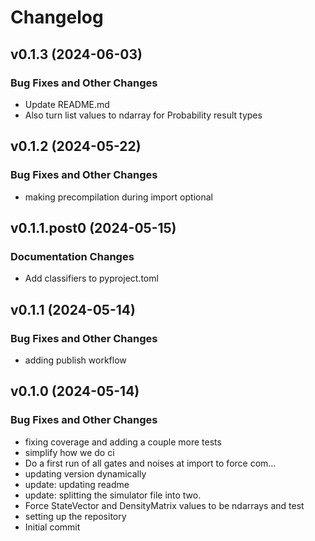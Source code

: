 # Changelog

## v0.1.3 (2024-06-03)

### Bug Fixes and Other Changes

 * Update README.md
 * Also turn list values to ndarray for Probability result types

## v0.1.2 (2024-05-22)

### Bug Fixes and Other Changes

 * making precompilation during import optional

## v0.1.1.post0 (2024-05-15)

### Documentation Changes

 * Add classifiers to pyproject.toml

## v0.1.1 (2024-05-14)

### Bug Fixes and Other Changes

 * adding publish workflow

## v0.1.0 (2024-05-14)

### Bug Fixes and Other Changes

 * fixing coverage and adding a couple more tests
 * simplify how we do ci
 * Do a first run of all gates and noises at import to force com…
 * updating version dynamically
 * update: updating readme
 * update: splitting the simulator file into two.
 * Force StateVector and DensityMatrix values to be ndarrays and test
 * setting up the repository
 * Initial commit
